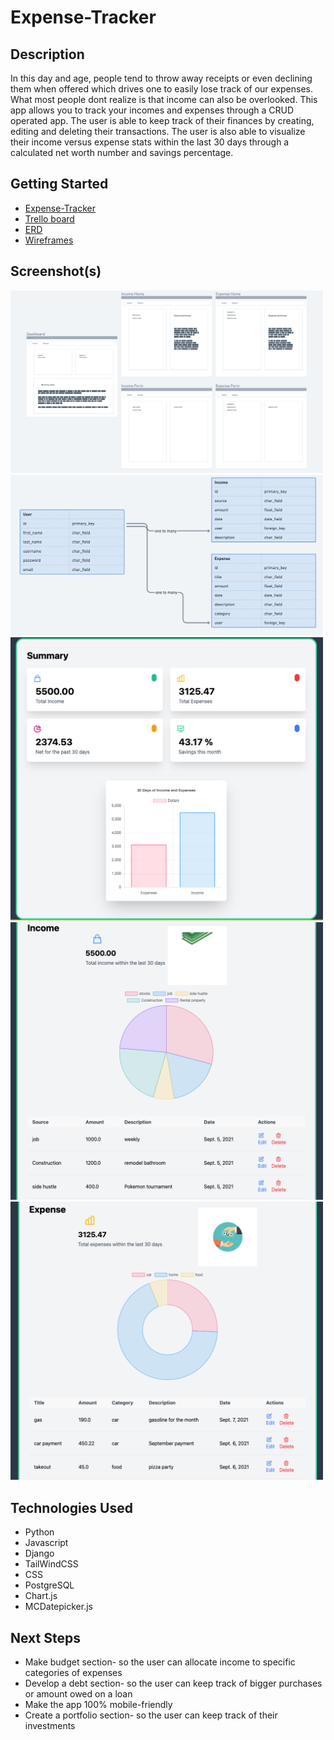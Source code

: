 #  Expense-Tracker 
 

## Description 
In this day and age, people tend to throw away receipts or even declining them when offered which drives one to easily lose track of our expenses. What most people dont realize is that income can also be overlooked. This app allows you to track your incomes and expenses through a CRUD operated app. The user is able to keep track of their finances by creating, editing and deleting their transactions. The user is also able to visualize their income versus expense stats within the last 30 days through a calculated net worth number and savings percentage.


## Getting Started
- [Expense-Tracker](https://sei-expense-tracker.herokuapp.com/)
- [Trello board](https://trello.com/b/3qVsQyqi/expense-tracker)
- [ERD](https://whimsical.com/expense-tracker-unit-4-project-98hUWtQJvVJa7WvaakfwYP)
- [Wireframes](https://whimsical.com/expense-tracker-wireframe-H5w2cJakXU1z6kADZdZuDQ)

## Screenshot(s)
<img src='./main_app/static/images/wireframes.png' width=500px/>
<img src='./main_app/static/images/ERD.png' width=500px/>
<img src='./main_app/static/images/expense-tracker1.png' width=500px/>
<img src='./main_app/static/images/expense-tracker2.png' width=500px/>
<img src='./main_app/static/images/expense-tracker3.png' width=500px/>


## Technologies Used
<ul>
  <li>Python</li>
  <li>Javascript</li>
  <li>Django</li>
  <li>TailWindCSS</li>
  <li>CSS</li>
  <li>PostgreSQL</li>
  <li>Chart.js</li>
  <li>MCDatepicker.js</li>
</ul>

## Next Steps
<ul>
  <li>Make budget section- so the user can allocate income to specific categories of expenses</li>
  <li>Develop a debt section- so the user can keep track of bigger purchases or amount owed on a loan </li>
  <li>Make the app 100% mobile-friendly</li>
  <li>Create a portfolio section- so the user can keep track of their investments</li>
</ul>